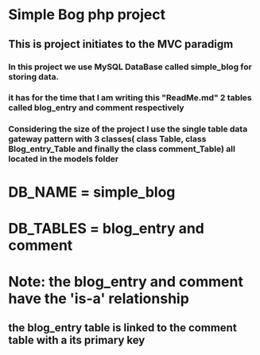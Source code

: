 # Simple Bog php project
## This is project initiates to the MVC paradigm
### In this project we use MySQL DataBase called simple_blog for storing data.
### it has for the time that I am writing this "ReadMe.md" 2 tables called blog_entry and comment respectively
### Considering the size of the project I use the single table data gateway pattern with 3 classes( class Table, class Blog_entry_Table and finally the class comment_Table) all located in the models folder 
# DB_NAME = simple_blog
# DB_TABLES = blog_entry and comment
# Note: the blog_entry and comment have the 'is-a' relationship
## the blog_entry table is linked to the comment table with a its primary key 